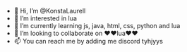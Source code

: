 - 👋 Hi, I’m @KonstaLaurell
- 👀 I’m interested in lua
- 🌱 I’m currently learning js, java, html, css, python and lua
- 💞️ I’m looking to collaborate on ❤️❤️lua❤️❤️
- 📫 You can reach me by adding me discord tyhjyys

<!---
KonstaLaurell/KonstaLaurell is a ✨ special ✨ repository because its `README.md` (this file) appears on your GitHub profile.
You can click the Preview link to take a look at your changes.
--->
